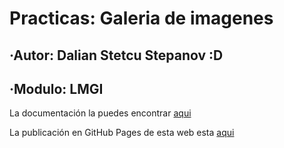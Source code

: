 # Practicas: Galeria de imagenes

## ·Autor: Dalian Stetcu Stepanov :D
## ·Modulo: LMGI

La documentación la puedes encontrar [aqui](docs/DOCUMENTACION.md)

La publicación en GitHub Pages de esta web esta [aqui](https://Lexito06.github.io/galeria-git)